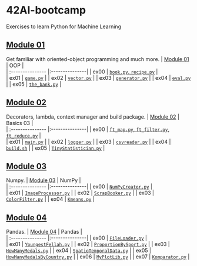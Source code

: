 # 42AI-bootcamp
Exercises to learn Python for Machine Learning

## [Module 01](/Module01)
Get familiar with oriented-object programming and much more.
| [Module 01](/Module01)  |       OOP    |    
| :--------------- |:---------------| 
| ex00  |   [`book.py`, `recipe.py`](/Module01/ex00/)  |  
| ex01  | [`game.py`](/Module01/ex01/game.py) | 
| ex02  | [`vector.py`](/Module01/ex02/vector.py) |
| ex03  | [`generator.py`](/Module01/ex03/generator.py) |
| ex04  | [`eval.py`](/Module01/ex04/eval.py)  | 
| ex05 | [`the_bank.py`](/Module01/ex05/the_bank.py) |

## [Module 02](/Module02)
Decorators, lambda, context manager and build package.
| [Module 02](/Module02)  |       Basics 03    |    
| :--------------- |:---------------| 
| ex00  |   [`ft_map.py`, `ft_filter.py`, `ft_reduce.py`](/Module02/ex00/)  |  
| ex01  | [`main.py`](/Module02/ex01/main.py) | 
| ex02  | [`logger.py`](/Module02/ex02/logger.py) |
| ex03  | [`csvreader.py`](/Module02/ex03/csvreader.py) |
| ex04  | [`build.sh`](/Module02/ex04/build.sh)  | 
| ex05 | [`TinyStatistician.py`](/Module02/ex05/TinyStatistician.py) |

## [Module 03](/Module03)
Numpy.
| [Module 03](/Module03)  |       NumPy   |    
| :--------------- |:---------------| 
| ex00  |   [`NumPyCreator.py`](/Module03/ex00/NumPyCreator.py)  |  
| ex01  | [`ImageProcessor.py`](/Module03/ex01/ImageProcessor.py) | 
| ex02  | [`ScrapBooker.py`](/Module03/ex02/ScrapBooker.py) |
| ex03  | [`ColorFilter.py`](/Module03/ex03/ColorFilter.py) |
| ex04  | [`Kmeans.py`](/Module03/ex04/Kmeans.py)  | 

## [Module 04](/Module04)
Pandas.
| [Module 04](/Module04)  |      Pandas   |    
| :--------------- |:---------------| 
| ex00  |   [`FileLoader.py`](/Module04/ex00/FileLoader.py)  |  
| ex01  | [`YoungestFellah.py`](/Module04/ex01/YoungestFellah.py) | 
| ex02  | [`ProportionBySport.py`](/Module04/ex02/ProportionBySport.py) |
| ex03  | [`HowManyMedals.py`](/Module04/ex03/HowManyMedals.py) |
| ex04  | [`SpatioTemporalData.py`](/Module04/ex04/SpatioTemporalData.py)  | 
| ex05 | [`HowManyMedalsByCountry.py`](/Module04/ex05/HowManyMedalsByCountry.py) |
| ex06 | [`MyPlotLib.py`](/Module04/ex05/HowManyMyPlotLib.py) |
| ex07 | [`Komparator.py`](/Module04/ex05/Komparator.py) |
